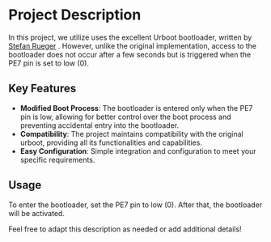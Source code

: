 # Project Description

In this project, we utilize uses the excellent Urboot bootloader, written by [Stefan Rueger](https://github.com/stefanrueger/urboot/tree/main) . However, unlike the original implementation, access to the bootloader does not occur after a few seconds but is triggered when the PE7 pin is set to low (0).

## Key Features

- **Modified Boot Process**: The bootloader is entered only when the PE7 pin is low, allowing for better control over the boot process and preventing accidental entry into the bootloader.
- **Compatibility**: The project maintains compatibility with the original urboot, providing all its functionalities and capabilities.
- **Easy Configuration**: Simple integration and configuration to meet your specific requirements.

## Usage
To enter the bootloader, set the PE7 pin to low (0). After that, the bootloader will be activated.

Feel free to adapt this description as needed or add additional details!

